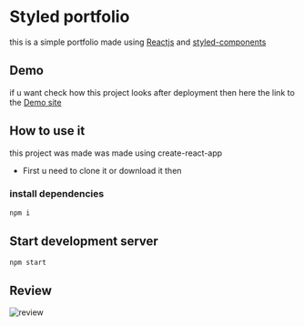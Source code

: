 # Styled portfolio
this is a simple portfolio made using [Reactjs](https://reactjs.org/) and [styled-components](https://styled-components.com/) 

##  Demo 
if u want check how this project looks after deployment then here the link to the [ Demo site](https://abdullhalsakib.netlify.app/)  

## How to use it 
this project was made was made using create-react-app

* First u need to clone it or download it then 
### install dependencies    
```bash
npm i
```
## Start development server
```bash
npm start 
```  

## Review
![review](https://c.tenor.com/YqQ-XQ11yksAAAAd/funny-animals-stuck.gif)
